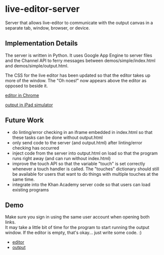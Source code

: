 # live-editor-server #
Server that allows live-editor to communicate with the output canvas in a 
separate tab, window, browser, or device.

## Implementation Details ##
The server is written in Python.  It uses Google App Engine to server files and
the Channel API to ferry messages between demos/simple/index.html and
demos/simple/output.html.

The CSS for the live editor has been updated so that the editor takes up more of
the window.  The "Oh noes!" now appears above the editor as opposed to beside it.

[editor in Chrome](https://raw.github.com/kevinb7/live-editor-server/master/editor.png)

[output in iPad simulator](https://raw.github.com/kevinb7/live-editor-server/master/output.png)


## Future Work ##
- do linting/error checking in an iframe embedded in index.html so that these 
  tasks can be done without output.html
- only send code to the server (and output.html) after linting/error checking
  has occurred
- inject code from the server into output.html on load so that the program runs
  right away (and can run without index.html)
- improve the touch API so that the variable "touch" is set correctly whenever
  a touch handler is called.  The "touches" dictionary should still be 
  available for users that want to do things with multiple touches at the same
  time.
- integrate into the Khan Academy server code so that users can load existing
  programs

## Demo ##
Make sure you sign in using the same user account when opening both links.  
It may take a little bit of time for the program to start running the output 
window.  If the editor is empty, that's okay... just write some code.  :)

- [editor](http://elite-clover-821.appspot.com/editor)
- [output](http://elite-clover-821.appspot.com/output)
